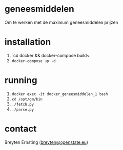# geneesmiddelen
Om te werken met de maximum geneesmiddelen prijzen

# installation

1. `cd docker && docker-compose build<
2. `docker-compose up -d`

# running

1. `docker exec -it docker_geneesmiddelen_1 bash`
2. `cd /opt/gm/bin`
3. `./fetch.py`
4. `./parse.py`

# contact

Breyten Ernsting (breyten@openstate.eu)
